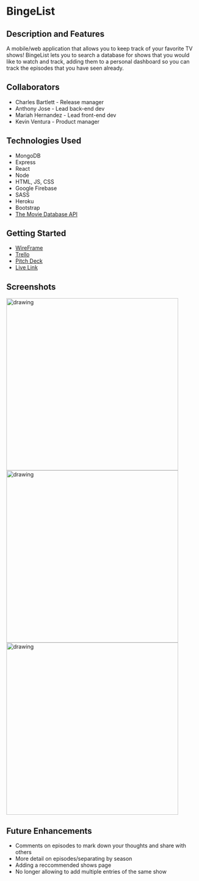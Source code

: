 # BingeList

## Description and Features

A mobile/web application that allows you to keep track of your favorite TV shows! BingeList lets you to search a database for shows that you would like to watch and track, adding them to a personal dashboard so you can track the episodes that you have seen already.

## Collaborators

* Charles Bartlett - Release manager
* Anthony Jose - Lead back-end dev
* Mariah Hernandez - Lead front-end dev
* Kevin Ventura - Product manager

## Technologies Used

* MongoDB
* Express
* React
* Node
* HTML, JS, CSS
* Google Firebase
* SASS
* Heroku
* Bootstrap
* [The Movie Database API](https://developers.themoviedb.org/3/getting-started/introduction)

## Getting Started
* [WireFrame](https://www.figma.com/file/lxWsdEddZhfZeCbWgt3EJc/BingeList?node-id=0%3A1)
* [Trello](https://trello.com/b/Nleyr78L/bingelist)
* [Pitch Deck](https://my.visme.co/view/rxewgvj0-3ezl33qx4pzrl0q1#s1)
* [Live Link](https://bingelist-project.netlify.app/bingelist/)

## Screenshots
<img src="https://images2.imgbox.com/06/34/nXsgC7rX_o.png" alt="drawing" width="450"/>
<img src="https://images2.imgbox.com/6d/62/JNHhTVA8_o.png" alt="drawing" width="450"/>
<img src="https://images2.imgbox.com/6e/17/F5mdCJEn_o.png" alt="drawing" width="450"/>

## Future Enhancements
* Comments on episodes to mark down your thoughts and share with others
* More detail on episodes/separating by season
* Adding a reccommended shows page
* No longer allowing to add multiple entries of the same show
